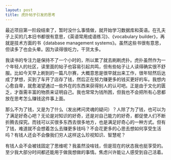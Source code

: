 ```yaml
---
layout: post
title: 虎扑帖子引发的思考
---
```


最近项目第一阶段结束了，暂时没什么事情做，就开始学习数据库和英语。在孔夫子上买的几本旧书都很有意思，《英语常用成语练习》、《vocabulary builder》，再就是技术方面的书《database management systems》。虽然这些书很有意思，但读多了也会头晕。因为读得很吃力，干货太多。

我读书的专注力是保持不了一个小时的，所以累了就去刷刷虎扑。虎扑虽然作为一个年轻人的社区，读里面的帖子也容易引起共鸣，但有些帖子让人读得确实很不舒服。比如今天早上刷到的一篇凡尔赛，大概意思是很早就出来工作，很年轻然后达成了梦想，买到了车开了店存了钱，然后正在努力赚更多的钱买更好的车。我想内心愈自卑，就愈渴望通过一些外在的东西来获得别人的认可吧。正是由于文化的匮乏，才亟需丰富的物质来证明自己。我也常常为钱所困，但我也不会把所有心思都放在思考怎么赚钱这件事上面。

那么不为了钱，又是为了什么（发出拷问灵魂的疑问）？人除了为了钱，也可以为了满足好奇心吧？无论是对知识的好奇，还是对自己能力的好奇，都促使人们不断折腾去探究。而钱可以买很多东西去很多地方，也是满足好奇心的一种方式。但有了钱，难道就不会想着怎么去赚更多钱吗？不会花更多的心思去想如何享受生活吗？有钱人还会不会像我们穷人这样这么珍视知识、智慧呢？

有钱人会不会被钱固定了思维呢？我虽然没啥钱，但是现在的状态我也挺享受的。至少我大部分时间都还能用于做我想做的事情。焦虑兴许能让人感受到自己活着。
